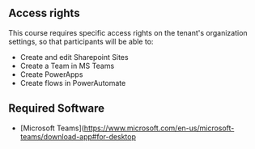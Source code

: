 ## Access rights 
This course requires specific access rights on the tenant's organization settings, so that participants will be able to:
- Create and edit Sharepoint Sites
- Create a Team in MS Teams
- Create PowerApps
- Create flows in PowerAutomate
 
## Required Software
- [Microsoft Teams](https://www.microsoft.com/en-us/microsoft-teams/download-app#for-desktop
